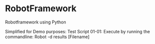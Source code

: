 # RobotFramework
Robotframework using Python

Simplified for Demo purposes:
Test Script 01-01: Execute by running the commandline: Robot -d results [Filename]
